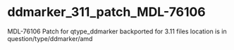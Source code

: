 # ddmarker_311_patch_MDL-76106
MDL-76106 Patch for qtype_ddmarker backported for 3.11
files location is in question/type/ddmarker/amd
